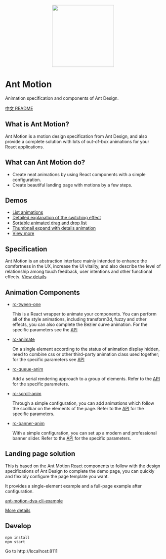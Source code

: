 <p align="center">
  <a href="http://motion.and.design">
    <img width="200" src="https://zos.alipayobjects.com/rmsportal/TOXWfHIUGHvZIyb.svg"/>
  </a>
</p>

# Ant Motion

Animation specification and components of Ant Design.

[中文 README](https://github.com/ant-design/ant-motion/blob/master/README.cn.md)

## What is Ant Motion?

Ant Motion is a motion design specification from Ant Design, and also provide a complete solution with lots of out-of-box animations for your React applications.

## What can Ant Motion do?

- Create neat animations by using React components with a simple configuration.
- Create beautiful landing page with motions by a few steps.

## Demos

- [List animations](http://motion.ant.design/exhibition/demo/list-anim)
- [Detailed explanation of the switching effect](http://motion.ant.design/exhibition/demo/detail-switch)
- [Sortable animated drag and drop list](http://motion.ant.design/exhibition/demo/list-sort)
- [Thumbnail expand with details animation](http://motion.ant.design/exhibition/demo/pic-details-anim)
- [View more](http://motion.ant.design/exhibition/)

## Specification

Ant Motion is an abstraction interface mainly intended to enhance the comfortness in the UX, increase the UI vitality, and also describe the level of relationship among touch feedback, user intentions and other functional effects. [View details](http://motion.ant.design/language/basic)

## Animation Components

- [rc-tween-one](http://motion.ant.design/components/tween-one)

   This is a React wrapper to animate your components. You can perform all of the style animations, including transform3d, fuzzy and other effects, you can also complete the Bezier curve animation. For the specific parameters see the [API](http://motion.ant.design/api/tween-one)

- [rc-animate](http://motion.ant.design/components/animate)

   On a single element according to the status of animation display hidden, need to combine css or other third-party animation class used together; for the specific parameters see [API](http://motion.ant.design/api/animate)

- [rc-queue-anim](http://motion.ant.design/components/queue-anim)

   Add a serial rendering approach to a group of elements. Refer to the [API](http://motion.ant.design/api/queue-anim) for the specific parameters.

- [rc-scroll-anim](http://motion.ant.design/components/scroll-anim)

   Through a simple configuration, you can add animations which follow the scollbar on the elements of the page. Refer to the [API](http://motion.ant.design/api/scroll-anim) for the specific parameters.

- [rc-banner-anim](http://motion.ant.design/components/banner-anim)

   With a simple configuration, you can set up a modern and professional banner slider. Refer to the [API](http://motion.ant.design/api/banner-anim) for the specific parameters.

## Landing page solution

This is based on the Ant Motion React components to follow with the design specifications of Ant Design to complete the demo page, you can quickly and flexibly configure the page template you want.

It provides a single-element example and a full-page example after configuration.

[ant-motion-dva-cli-example](https://github.com/ant-motion/ant-motion-dva-cli-example)

[More details](http://t.cn/RIGA89W)

## Develop

```
npm install
npm start
```

Go to http://localhost:8111

